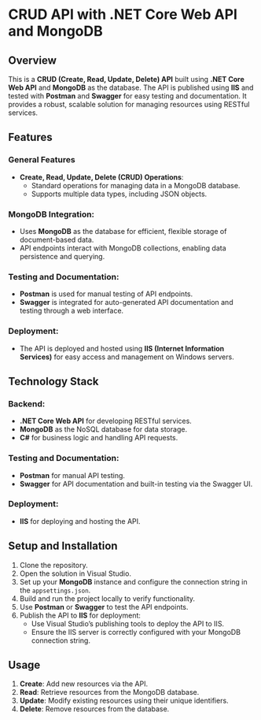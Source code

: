 # CRUD API with .NET Core Web API and MongoDB

## Overview
This is a **CRUD (Create, Read, Update, Delete) API** built using **.NET Core Web API** and **MongoDB** as the database. The API is published using **IIS** and tested with **Postman** and **Swagger** for easy testing and documentation. It provides a robust, scalable solution for managing resources using RESTful services.

## Features

### General Features
- **Create, Read, Update, Delete (CRUD) Operations**:
  - Standard operations for managing data in a MongoDB database.
  - Supports multiple data types, including JSON objects.
  
### MongoDB Integration:
- Uses **MongoDB** as the database for efficient, flexible storage of document-based data.
- API endpoints interact with MongoDB collections, enabling data persistence and querying.

### Testing and Documentation:
- **Postman** is used for manual testing of API endpoints.
- **Swagger** is integrated for auto-generated API documentation and testing through a web interface.

### Deployment:
- The API is deployed and hosted using **IIS (Internet Information Services)** for easy access and management on Windows servers.

## Technology Stack

### Backend:
- **.NET Core Web API** for developing RESTful services.
- **MongoDB** as the NoSQL database for data storage.
- **C#** for business logic and handling API requests.

### Testing and Documentation:
- **Postman** for manual API testing.
- **Swagger** for API documentation and built-in testing via the Swagger UI.

### Deployment:
- **IIS** for deploying and hosting the API.

## Setup and Installation

1. Clone the repository.
2. Open the solution in Visual Studio.
3. Set up your **MongoDB** instance and configure the connection string in the `appsettings.json`.
4. Build and run the project locally to verify functionality.
5. Use **Postman** or **Swagger** to test the API endpoints.
6. Publish the API to **IIS** for deployment:
   - Use Visual Studio’s publishing tools to deploy the API to IIS.
   - Ensure the IIS server is correctly configured with your MongoDB connection string.

## Usage

1. **Create**: Add new resources via the API.
2. **Read**: Retrieve resources from the MongoDB database.
3. **Update**: Modify existing resources using their unique identifiers.
4. **Delete**: Remove resources from the database.
